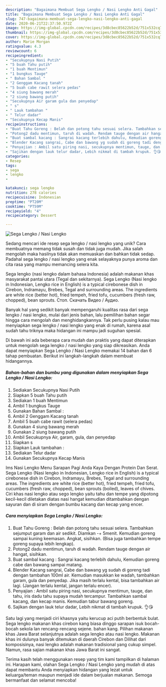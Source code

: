 ```yaml
---
description: "Bagaimana Membuat Sega Lengko / Nasi Lengko Anti Gagal"
title: "Bagaimana Membuat Sega Lengko / Nasi Lengko Anti Gagal"
slug: 747-bagaimana-membuat-sega-lengko-nasi-lengko-anti-gagal
date: 2020-06-21T22:37:50.972Z
image: https://img-global.cpcdn.com/recipes/3d8cbec85622b52d/751x532cq70/sega-lengko-nasi-lengko-foto-resep-utama.jpg
thumbnail: https://img-global.cpcdn.com/recipes/3d8cbec85622b52d/751x532cq70/sega-lengko-nasi-lengko-foto-resep-utama.jpg
cover: https://img-global.cpcdn.com/recipes/3d8cbec85622b52d/751x532cq70/sega-lengko-nasi-lengko-foto-resep-utama.jpg
author: Marie Morgan
ratingvalue: 4.3
reviewcount: 6
recipeingredient:
- "Secukupnya Nasi Putih"
- "5 buah Tahu putih"
- "1 buah Mentimun"
- "1 bungkus Tauge"
- " Bahan Sambal "
- "2 Genggam Kacang tanah"
- "5 buah cabe rawit selera pedas"
- "4 siung bawang merah"
- "2 siung bawang putih"
- "Secukupnya Air garam gula dan penyedap"
- " s"
- " Lauk tambahan "
- " Telur dadar"
- "Secukupnya Kecap Manis"
recipeinstructions:
- "Buat Tahu Goreng : Belah dan potong tahu sesuai selera. Tambahkan sejumput garam dan air sedikit. Diamkan -+ 5menit. Kemudian goreng sampai kuning keemasan. Angkat, sisihkan. (Bisa juga tambahkan tempe goreng supaya lebih lengkap)."
- "Potong2 dadu mentimun, taruh di wadah. Rendam tauge dengan air hangat, sisihkan."
- "Buat sambal kacang : Sangrai kacang terlebih dahulu, Kemudian goreng cabe dan bawang sampai matang."
- "Blender Kacang sangrai, Cabe dan bawang yg sudah di goreng tadi dengan tambahan 100ml air. Kemudian masukkan ke wadah, tambahkan garam, gula dan penyedap. Jika masih terlalu kental, bisa tambahkan air lagi. (Jangan terlalu kental, jangan terlalu encer)."
- "Penyajian : Ambil satu piring nasi, secukupnya mentimun, tauge, dan tahu, iris dadu tahu supaya mudah tercampur. Tambahkan sambal kacang, dan kecap manis. Kemudian tabur bawang goreng."
- "Sajikan dengan lauk telur dadar, Lebih nikmat di tambah krupuk. 👌😘"
categories:
- Resep
tags:
- sega
- lengko
- 

katakunci: sega lengko  
nutrition: 278 calories
recipecuisine: Indonesian
preptime: "PT20M"
cooktime: "PT59M"
recipeyield: "4"
recipecategory: Dessert

---
```



![Sega Lengko / Nasi Lengko](https://img-global.cpcdn.com/recipes/3d8cbec85622b52d/751x532cq70/sega-lengko-nasi-lengko-foto-resep-utama.jpg)

Sedang mencari ide resep sega lengko / nasi lengko yang unik? Cara membuatnya memang tidak susah dan tidak juga mudah. Jika salah mengolah maka hasilnya tidak akan memuaskan dan bahkan tidak sedap. Padahal sega lengko / nasi lengko yang enak selayaknya punya aroma dan cita rasa yang mampu memancing selera kita.

Sega lengko (nasi lengko dalam bahasa Indonesia) adalah makanan khas masyarakat pantai utara (Tegal dan sekitarnya). Sega Lengko (Nasi lengko in Indonesian, Lengko rice in English) is a typical cirebonese dish in Cirebon, Indramayu, Brebes, Tegal and surrounding areas. The ingredients are white rice (better hot), fried tempeh, fried tofu, cucumbers (fresh raw, chopped), bean sprouts. Стоп. Скачать Видео / Аудио.

Banyak hal yang sedikit banyak mempengaruhi kualitas rasa dari sega lengko / nasi lengko, mulai dari jenis bahan, lalu pemilihan bahan segar hingga cara mengolah dan menghidangkannya. Tak perlu pusing kalau mau menyiapkan sega lengko / nasi lengko yang enak di rumah, karena asal sudah tahu triknya maka hidangan ini mampu jadi suguhan spesial.


Di bawah ini ada beberapa cara mudah dan praktis yang dapat diterapkan untuk mengolah sega lengko / nasi lengko yang siap dikreasikan. Anda dapat menyiapkan Sega Lengko / Nasi Lengko memakai 14 bahan dan 6 tahap pembuatan. Berikut ini langkah-langkah dalam membuat hidangannya.

<!--inarticleads1-->

##### Bahan-bahan dan bumbu yang digunakan dalam menyiapkan Sega Lengko / Nasi Lengko:

1. Sediakan Secukupnya Nasi Putih
1. Siapkan 5 buah Tahu putih
1. Sediakan 1 buah Mentimun
1. Ambil 1 bungkus Tauge
1. Gunakan  Bahan Sambal :
1. Ambil 2 Genggam Kacang tanah
1. Ambil 5 buah cabe rawit (selera pedas)
1. Gunakan 4 siung bawang merah
1. Gunakan 2 siung bawang putih
1. Ambil Secukupnya Air, garam, gula, dan penyedap
1. Siapkan  s
1. Siapkan  Lauk tambahan :
1. Sediakan  Telur dadar
1. Gunakan Secukupnya Kecap Manis


Ims Nasi Lengko Menu Sarapan Pagi Anda Kaya Dengan Protein Dan Serat. Sega Lengko (Nasi lengko in Indonesian, Lengko rice in English) is a typical cirebonese dish in Cirebon, Indramayu, Brebes, Tegal and surrounding areas. The ingredients are white rice (better hot), fried tempeh, fried tofu, cucumbers (fresh raw, chopped), bean sprouts (boiled), leaves of chives. Ciri khas nasi lengko atau sego lengko yaitu tahu dan tempe yang dipotong kecil-kecil diletakan diatas nasi hangat kemudian ditambahkan dengan sayuran dan di siram dengan bumbu kacang dan kecap yang encer. 

<!--inarticleads2-->

##### Cara menyiapkan Sega Lengko / Nasi Lengko:

1. Buat Tahu Goreng : Belah dan potong tahu sesuai selera. Tambahkan sejumput garam dan air sedikit. Diamkan -+ 5menit. Kemudian goreng sampai kuning keemasan. Angkat, sisihkan. (Bisa juga tambahkan tempe goreng supaya lebih lengkap).
1. Potong2 dadu mentimun, taruh di wadah. Rendam tauge dengan air hangat, sisihkan.
1. Buat sambal kacang : Sangrai kacang terlebih dahulu, Kemudian goreng cabe dan bawang sampai matang.
1. Blender Kacang sangrai, Cabe dan bawang yg sudah di goreng tadi dengan tambahan 100ml air. Kemudian masukkan ke wadah, tambahkan garam, gula dan penyedap. Jika masih terlalu kental, bisa tambahkan air lagi. (Jangan terlalu kental, jangan terlalu encer).
1. Penyajian : Ambil satu piring nasi, secukupnya mentimun, tauge, dan tahu, iris dadu tahu supaya mudah tercampur. Tambahkan sambal kacang, dan kecap manis. Kemudian tabur bawang goreng.
1. Sajikan dengan lauk telur dadar, Lebih nikmat di tambah krupuk. 👌😘


Satu lagi yang menjadi ciri khasnya yaitu kerucup aci putih berbentuk bulat. Sega lengko makanan khas cirebon kang biasa dinggo sarapan isuk bocah-bocah sekola lan rencang-rencang sejene. bahan kang. Pilihan makanan khas Jawa Barat selanjutnya adalah sega lengko atau nasi lengko. Makanan khas ini dulunya banyak ditemukan di daerah Cirebon dan Dilihat dari komposisinya, nasi lengko adalah makanan tradisional yang cukup simpel. Namun, rasa sajian makanan khas Jawa Barat ini sangat. 

Terima kasih telah menggunakan resep yang tim kami tampilkan di halaman ini. Harapan kami, olahan Sega Lengko / Nasi Lengko yang mudah di atas dapat membantu Anda menyiapkan hidangan yang lezat untuk keluarga/teman maupun menjadi ide dalam berjualan makanan. Semoga bermanfaat dan selamat mencoba!
